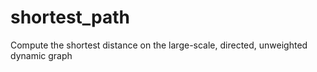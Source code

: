 # shortest_path
Compute the shortest distance on the large-scale, directed, unweighted dynamic graph
